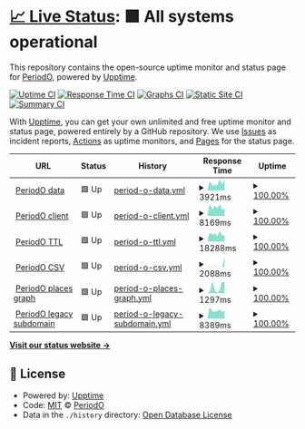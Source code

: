 # [📈 Live Status](https://periodo.github.io/status): <!--live status--> **🟩 All systems operational**

This repository contains the open-source uptime monitor and status page for [PeriodO](http://perio.do), powered by [Upptime](https://github.com/upptime/upptime).

[![Uptime CI](https://github.com/periodo/status/workflows/Uptime%20CI/badge.svg)](https://github.com/periodo/status/actions?query=workflow%3A%22Uptime+CI%22)
[![Response Time CI](https://github.com/periodo/status/workflows/Response%20Time%20CI/badge.svg)](https://github.com/periodo/status/actions?query=workflow%3A%22Response+Time+CI%22)
[![Graphs CI](https://github.com/periodo/status/workflows/Graphs%20CI/badge.svg)](https://github.com/periodo/status/actions?query=workflow%3A%22Graphs+CI%22)
[![Static Site CI](https://github.com/periodo/status/workflows/Static%20Site%20CI/badge.svg)](https://github.com/periodo/status/actions?query=workflow%3A%22Static+Site+CI%22)
[![Summary CI](https://github.com/periodo/status/workflows/Summary%20CI/badge.svg)](https://github.com/periodo/status/actions?query=workflow%3A%22Summary+CI%22)

With [Upptime](https://upptime.js.org), you can get your own unlimited and free uptime monitor and status page, powered entirely by a GitHub repository. We use [Issues](https://github.com/periodo/status/issues) as incident reports, [Actions](https://github.com/periodo/status/actions) as uptime monitors, and [Pages](https://periodo.github.io/status) for the status page.

<!--start: status pages-->
<!-- This summary is generated by Upptime (https://github.com/upptime/upptime) -->
<!-- Do not edit this manually, your changes will be overwritten -->
<!-- prettier-ignore -->
| URL | Status | History | Response Time | Uptime |
| --- | ------ | ------- | ------------- | ------ |
| <img alt="" src="https://icons.duckduckgo.com/ip3/data.perio.do.ico" height="13"> [PeriodO data](https://data.perio.do) | 🟩 Up | [period-o-data.yml](https://github.com/periodo/status/commits/HEAD/history/period-o-data.yml) | <details><summary><img alt="Response time graph" src="./graphs/period-o-data/response-time-week.png" height="20"> 3921ms</summary><br><a href="https://periodo.github.io/status/history/period-o-data"><img alt="Response time 3921" src="https://img.shields.io/endpoint?url=https%3A%2F%2Fraw.githubusercontent.com%2Fperiodo%2Fstatus%2FHEAD%2Fapi%2Fperiod-o-data%2Fresponse-time.json"></a><br><a href="https://periodo.github.io/status/history/period-o-data"><img alt="24-hour response time 3921" src="https://img.shields.io/endpoint?url=https%3A%2F%2Fraw.githubusercontent.com%2Fperiodo%2Fstatus%2FHEAD%2Fapi%2Fperiod-o-data%2Fresponse-time-day.json"></a><br><a href="https://periodo.github.io/status/history/period-o-data"><img alt="7-day response time 3921" src="https://img.shields.io/endpoint?url=https%3A%2F%2Fraw.githubusercontent.com%2Fperiodo%2Fstatus%2FHEAD%2Fapi%2Fperiod-o-data%2Fresponse-time-week.json"></a><br><a href="https://periodo.github.io/status/history/period-o-data"><img alt="30-day response time 3921" src="https://img.shields.io/endpoint?url=https%3A%2F%2Fraw.githubusercontent.com%2Fperiodo%2Fstatus%2FHEAD%2Fapi%2Fperiod-o-data%2Fresponse-time-month.json"></a><br><a href="https://periodo.github.io/status/history/period-o-data"><img alt="1-year response time 3921" src="https://img.shields.io/endpoint?url=https%3A%2F%2Fraw.githubusercontent.com%2Fperiodo%2Fstatus%2FHEAD%2Fapi%2Fperiod-o-data%2Fresponse-time-year.json"></a></details> | <details><summary><a href="https://periodo.github.io/status/history/period-o-data">100.00%</a></summary><a href="https://periodo.github.io/status/history/period-o-data"><img alt="All-time uptime 100.00%" src="https://img.shields.io/endpoint?url=https%3A%2F%2Fraw.githubusercontent.com%2Fperiodo%2Fstatus%2FHEAD%2Fapi%2Fperiod-o-data%2Fuptime.json"></a><br><a href="https://periodo.github.io/status/history/period-o-data"><img alt="24-hour uptime 100.00%" src="https://img.shields.io/endpoint?url=https%3A%2F%2Fraw.githubusercontent.com%2Fperiodo%2Fstatus%2FHEAD%2Fapi%2Fperiod-o-data%2Fuptime-day.json"></a><br><a href="https://periodo.github.io/status/history/period-o-data"><img alt="7-day uptime 100.00%" src="https://img.shields.io/endpoint?url=https%3A%2F%2Fraw.githubusercontent.com%2Fperiodo%2Fstatus%2FHEAD%2Fapi%2Fperiod-o-data%2Fuptime-week.json"></a><br><a href="https://periodo.github.io/status/history/period-o-data"><img alt="30-day uptime 100.00%" src="https://img.shields.io/endpoint?url=https%3A%2F%2Fraw.githubusercontent.com%2Fperiodo%2Fstatus%2FHEAD%2Fapi%2Fperiod-o-data%2Fuptime-month.json"></a><br><a href="https://periodo.github.io/status/history/period-o-data"><img alt="1-year uptime 100.00%" src="https://img.shields.io/endpoint?url=https%3A%2F%2Fraw.githubusercontent.com%2Fperiodo%2Fstatus%2FHEAD%2Fapi%2Fperiod-o-data%2Fuptime-year.json"></a></details>
| <img alt="" src="https://icons.duckduckgo.com/ip3/client.perio.do.ico" height="13"> [PeriodO client](https://client.perio.do) | 🟩 Up | [period-o-client.yml](https://github.com/periodo/status/commits/HEAD/history/period-o-client.yml) | <details><summary><img alt="Response time graph" src="./graphs/period-o-client/response-time-week.png" height="20"> 8169ms</summary><br><a href="https://periodo.github.io/status/history/period-o-client"><img alt="Response time 8169" src="https://img.shields.io/endpoint?url=https%3A%2F%2Fraw.githubusercontent.com%2Fperiodo%2Fstatus%2FHEAD%2Fapi%2Fperiod-o-client%2Fresponse-time.json"></a><br><a href="https://periodo.github.io/status/history/period-o-client"><img alt="24-hour response time 8169" src="https://img.shields.io/endpoint?url=https%3A%2F%2Fraw.githubusercontent.com%2Fperiodo%2Fstatus%2FHEAD%2Fapi%2Fperiod-o-client%2Fresponse-time-day.json"></a><br><a href="https://periodo.github.io/status/history/period-o-client"><img alt="7-day response time 8169" src="https://img.shields.io/endpoint?url=https%3A%2F%2Fraw.githubusercontent.com%2Fperiodo%2Fstatus%2FHEAD%2Fapi%2Fperiod-o-client%2Fresponse-time-week.json"></a><br><a href="https://periodo.github.io/status/history/period-o-client"><img alt="30-day response time 8169" src="https://img.shields.io/endpoint?url=https%3A%2F%2Fraw.githubusercontent.com%2Fperiodo%2Fstatus%2FHEAD%2Fapi%2Fperiod-o-client%2Fresponse-time-month.json"></a><br><a href="https://periodo.github.io/status/history/period-o-client"><img alt="1-year response time 8169" src="https://img.shields.io/endpoint?url=https%3A%2F%2Fraw.githubusercontent.com%2Fperiodo%2Fstatus%2FHEAD%2Fapi%2Fperiod-o-client%2Fresponse-time-year.json"></a></details> | <details><summary><a href="https://periodo.github.io/status/history/period-o-client">100.00%</a></summary><a href="https://periodo.github.io/status/history/period-o-client"><img alt="All-time uptime 100.00%" src="https://img.shields.io/endpoint?url=https%3A%2F%2Fraw.githubusercontent.com%2Fperiodo%2Fstatus%2FHEAD%2Fapi%2Fperiod-o-client%2Fuptime.json"></a><br><a href="https://periodo.github.io/status/history/period-o-client"><img alt="24-hour uptime 100.00%" src="https://img.shields.io/endpoint?url=https%3A%2F%2Fraw.githubusercontent.com%2Fperiodo%2Fstatus%2FHEAD%2Fapi%2Fperiod-o-client%2Fuptime-day.json"></a><br><a href="https://periodo.github.io/status/history/period-o-client"><img alt="7-day uptime 100.00%" src="https://img.shields.io/endpoint?url=https%3A%2F%2Fraw.githubusercontent.com%2Fperiodo%2Fstatus%2FHEAD%2Fapi%2Fperiod-o-client%2Fuptime-week.json"></a><br><a href="https://periodo.github.io/status/history/period-o-client"><img alt="30-day uptime 100.00%" src="https://img.shields.io/endpoint?url=https%3A%2F%2Fraw.githubusercontent.com%2Fperiodo%2Fstatus%2FHEAD%2Fapi%2Fperiod-o-client%2Fuptime-month.json"></a><br><a href="https://periodo.github.io/status/history/period-o-client"><img alt="1-year uptime 100.00%" src="https://img.shields.io/endpoint?url=https%3A%2F%2Fraw.githubusercontent.com%2Fperiodo%2Fstatus%2FHEAD%2Fapi%2Fperiod-o-client%2Fuptime-year.json"></a></details>
| <img alt="" src="https://icons.duckduckgo.com/ip3/n2t.net.ico" height="13"> [PeriodO TTL](https://n2t.net/ark:/99152/p0dataset.ttl) | 🟩 Up | [period-o-ttl.yml](https://github.com/periodo/status/commits/HEAD/history/period-o-ttl.yml) | <details><summary><img alt="Response time graph" src="./graphs/period-o-ttl/response-time-week.png" height="20"> 18288ms</summary><br><a href="https://periodo.github.io/status/history/period-o-ttl"><img alt="Response time 18288" src="https://img.shields.io/endpoint?url=https%3A%2F%2Fraw.githubusercontent.com%2Fperiodo%2Fstatus%2FHEAD%2Fapi%2Fperiod-o-ttl%2Fresponse-time.json"></a><br><a href="https://periodo.github.io/status/history/period-o-ttl"><img alt="24-hour response time 18288" src="https://img.shields.io/endpoint?url=https%3A%2F%2Fraw.githubusercontent.com%2Fperiodo%2Fstatus%2FHEAD%2Fapi%2Fperiod-o-ttl%2Fresponse-time-day.json"></a><br><a href="https://periodo.github.io/status/history/period-o-ttl"><img alt="7-day response time 18288" src="https://img.shields.io/endpoint?url=https%3A%2F%2Fraw.githubusercontent.com%2Fperiodo%2Fstatus%2FHEAD%2Fapi%2Fperiod-o-ttl%2Fresponse-time-week.json"></a><br><a href="https://periodo.github.io/status/history/period-o-ttl"><img alt="30-day response time 18288" src="https://img.shields.io/endpoint?url=https%3A%2F%2Fraw.githubusercontent.com%2Fperiodo%2Fstatus%2FHEAD%2Fapi%2Fperiod-o-ttl%2Fresponse-time-month.json"></a><br><a href="https://periodo.github.io/status/history/period-o-ttl"><img alt="1-year response time 18288" src="https://img.shields.io/endpoint?url=https%3A%2F%2Fraw.githubusercontent.com%2Fperiodo%2Fstatus%2FHEAD%2Fapi%2Fperiod-o-ttl%2Fresponse-time-year.json"></a></details> | <details><summary><a href="https://periodo.github.io/status/history/period-o-ttl">100.00%</a></summary><a href="https://periodo.github.io/status/history/period-o-ttl"><img alt="All-time uptime 100.00%" src="https://img.shields.io/endpoint?url=https%3A%2F%2Fraw.githubusercontent.com%2Fperiodo%2Fstatus%2FHEAD%2Fapi%2Fperiod-o-ttl%2Fuptime.json"></a><br><a href="https://periodo.github.io/status/history/period-o-ttl"><img alt="24-hour uptime 100.00%" src="https://img.shields.io/endpoint?url=https%3A%2F%2Fraw.githubusercontent.com%2Fperiodo%2Fstatus%2FHEAD%2Fapi%2Fperiod-o-ttl%2Fuptime-day.json"></a><br><a href="https://periodo.github.io/status/history/period-o-ttl"><img alt="7-day uptime 100.00%" src="https://img.shields.io/endpoint?url=https%3A%2F%2Fraw.githubusercontent.com%2Fperiodo%2Fstatus%2FHEAD%2Fapi%2Fperiod-o-ttl%2Fuptime-week.json"></a><br><a href="https://periodo.github.io/status/history/period-o-ttl"><img alt="30-day uptime 100.00%" src="https://img.shields.io/endpoint?url=https%3A%2F%2Fraw.githubusercontent.com%2Fperiodo%2Fstatus%2FHEAD%2Fapi%2Fperiod-o-ttl%2Fuptime-month.json"></a><br><a href="https://periodo.github.io/status/history/period-o-ttl"><img alt="1-year uptime 100.00%" src="https://img.shields.io/endpoint?url=https%3A%2F%2Fraw.githubusercontent.com%2Fperiodo%2Fstatus%2FHEAD%2Fapi%2Fperiod-o-ttl%2Fuptime-year.json"></a></details>
| <img alt="" src="https://icons.duckduckgo.com/ip3/n2t.net.ico" height="13"> [PeriodO CSV](https://n2t.net/ark:/99152/p0dataset.csv) | 🟩 Up | [period-o-csv.yml](https://github.com/periodo/status/commits/HEAD/history/period-o-csv.yml) | <details><summary><img alt="Response time graph" src="./graphs/period-o-csv/response-time-week.png" height="20"> 2088ms</summary><br><a href="https://periodo.github.io/status/history/period-o-csv"><img alt="Response time 2088" src="https://img.shields.io/endpoint?url=https%3A%2F%2Fraw.githubusercontent.com%2Fperiodo%2Fstatus%2FHEAD%2Fapi%2Fperiod-o-csv%2Fresponse-time.json"></a><br><a href="https://periodo.github.io/status/history/period-o-csv"><img alt="24-hour response time 2088" src="https://img.shields.io/endpoint?url=https%3A%2F%2Fraw.githubusercontent.com%2Fperiodo%2Fstatus%2FHEAD%2Fapi%2Fperiod-o-csv%2Fresponse-time-day.json"></a><br><a href="https://periodo.github.io/status/history/period-o-csv"><img alt="7-day response time 2088" src="https://img.shields.io/endpoint?url=https%3A%2F%2Fraw.githubusercontent.com%2Fperiodo%2Fstatus%2FHEAD%2Fapi%2Fperiod-o-csv%2Fresponse-time-week.json"></a><br><a href="https://periodo.github.io/status/history/period-o-csv"><img alt="30-day response time 2088" src="https://img.shields.io/endpoint?url=https%3A%2F%2Fraw.githubusercontent.com%2Fperiodo%2Fstatus%2FHEAD%2Fapi%2Fperiod-o-csv%2Fresponse-time-month.json"></a><br><a href="https://periodo.github.io/status/history/period-o-csv"><img alt="1-year response time 2088" src="https://img.shields.io/endpoint?url=https%3A%2F%2Fraw.githubusercontent.com%2Fperiodo%2Fstatus%2FHEAD%2Fapi%2Fperiod-o-csv%2Fresponse-time-year.json"></a></details> | <details><summary><a href="https://periodo.github.io/status/history/period-o-csv">100.00%</a></summary><a href="https://periodo.github.io/status/history/period-o-csv"><img alt="All-time uptime 100.00%" src="https://img.shields.io/endpoint?url=https%3A%2F%2Fraw.githubusercontent.com%2Fperiodo%2Fstatus%2FHEAD%2Fapi%2Fperiod-o-csv%2Fuptime.json"></a><br><a href="https://periodo.github.io/status/history/period-o-csv"><img alt="24-hour uptime 100.00%" src="https://img.shields.io/endpoint?url=https%3A%2F%2Fraw.githubusercontent.com%2Fperiodo%2Fstatus%2FHEAD%2Fapi%2Fperiod-o-csv%2Fuptime-day.json"></a><br><a href="https://periodo.github.io/status/history/period-o-csv"><img alt="7-day uptime 100.00%" src="https://img.shields.io/endpoint?url=https%3A%2F%2Fraw.githubusercontent.com%2Fperiodo%2Fstatus%2FHEAD%2Fapi%2Fperiod-o-csv%2Fuptime-week.json"></a><br><a href="https://periodo.github.io/status/history/period-o-csv"><img alt="30-day uptime 100.00%" src="https://img.shields.io/endpoint?url=https%3A%2F%2Fraw.githubusercontent.com%2Fperiodo%2Fstatus%2FHEAD%2Fapi%2Fperiod-o-csv%2Fuptime-month.json"></a><br><a href="https://periodo.github.io/status/history/period-o-csv"><img alt="1-year uptime 100.00%" src="https://img.shields.io/endpoint?url=https%3A%2F%2Fraw.githubusercontent.com%2Fperiodo%2Fstatus%2FHEAD%2Fapi%2Fperiod-o-csv%2Fuptime-year.json"></a></details>
| <img alt="" src="https://icons.duckduckgo.com/ip3/data.perio.do.ico" height="13"> [PeriodO places graph](https://data.perio.do/graphs/places) | 🟩 Up | [period-o-places-graph.yml](https://github.com/periodo/status/commits/HEAD/history/period-o-places-graph.yml) | <details><summary><img alt="Response time graph" src="./graphs/period-o-places-graph/response-time-week.png" height="20"> 1297ms</summary><br><a href="https://periodo.github.io/status/history/period-o-places-graph"><img alt="Response time 1297" src="https://img.shields.io/endpoint?url=https%3A%2F%2Fraw.githubusercontent.com%2Fperiodo%2Fstatus%2FHEAD%2Fapi%2Fperiod-o-places-graph%2Fresponse-time.json"></a><br><a href="https://periodo.github.io/status/history/period-o-places-graph"><img alt="24-hour response time 1297" src="https://img.shields.io/endpoint?url=https%3A%2F%2Fraw.githubusercontent.com%2Fperiodo%2Fstatus%2FHEAD%2Fapi%2Fperiod-o-places-graph%2Fresponse-time-day.json"></a><br><a href="https://periodo.github.io/status/history/period-o-places-graph"><img alt="7-day response time 1297" src="https://img.shields.io/endpoint?url=https%3A%2F%2Fraw.githubusercontent.com%2Fperiodo%2Fstatus%2FHEAD%2Fapi%2Fperiod-o-places-graph%2Fresponse-time-week.json"></a><br><a href="https://periodo.github.io/status/history/period-o-places-graph"><img alt="30-day response time 1297" src="https://img.shields.io/endpoint?url=https%3A%2F%2Fraw.githubusercontent.com%2Fperiodo%2Fstatus%2FHEAD%2Fapi%2Fperiod-o-places-graph%2Fresponse-time-month.json"></a><br><a href="https://periodo.github.io/status/history/period-o-places-graph"><img alt="1-year response time 1297" src="https://img.shields.io/endpoint?url=https%3A%2F%2Fraw.githubusercontent.com%2Fperiodo%2Fstatus%2FHEAD%2Fapi%2Fperiod-o-places-graph%2Fresponse-time-year.json"></a></details> | <details><summary><a href="https://periodo.github.io/status/history/period-o-places-graph">100.00%</a></summary><a href="https://periodo.github.io/status/history/period-o-places-graph"><img alt="All-time uptime 100.00%" src="https://img.shields.io/endpoint?url=https%3A%2F%2Fraw.githubusercontent.com%2Fperiodo%2Fstatus%2FHEAD%2Fapi%2Fperiod-o-places-graph%2Fuptime.json"></a><br><a href="https://periodo.github.io/status/history/period-o-places-graph"><img alt="24-hour uptime 100.00%" src="https://img.shields.io/endpoint?url=https%3A%2F%2Fraw.githubusercontent.com%2Fperiodo%2Fstatus%2FHEAD%2Fapi%2Fperiod-o-places-graph%2Fuptime-day.json"></a><br><a href="https://periodo.github.io/status/history/period-o-places-graph"><img alt="7-day uptime 100.00%" src="https://img.shields.io/endpoint?url=https%3A%2F%2Fraw.githubusercontent.com%2Fperiodo%2Fstatus%2FHEAD%2Fapi%2Fperiod-o-places-graph%2Fuptime-week.json"></a><br><a href="https://periodo.github.io/status/history/period-o-places-graph"><img alt="30-day uptime 100.00%" src="https://img.shields.io/endpoint?url=https%3A%2F%2Fraw.githubusercontent.com%2Fperiodo%2Fstatus%2FHEAD%2Fapi%2Fperiod-o-places-graph%2Fuptime-month.json"></a><br><a href="https://periodo.github.io/status/history/period-o-places-graph"><img alt="1-year uptime 100.00%" src="https://img.shields.io/endpoint?url=https%3A%2F%2Fraw.githubusercontent.com%2Fperiodo%2Fstatus%2FHEAD%2Fapi%2Fperiod-o-places-graph%2Fuptime-year.json"></a></details>
| <img alt="" src="https://icons.duckduckgo.com/ip3/test.perio.do.ico" height="13"> [PeriodO legacy subdomain](https://test.perio.do) | 🟩 Up | [period-o-legacy-subdomain.yml](https://github.com/periodo/status/commits/HEAD/history/period-o-legacy-subdomain.yml) | <details><summary><img alt="Response time graph" src="./graphs/period-o-legacy-subdomain/response-time-week.png" height="20"> 8389ms</summary><br><a href="https://periodo.github.io/status/history/period-o-legacy-subdomain"><img alt="Response time 8389" src="https://img.shields.io/endpoint?url=https%3A%2F%2Fraw.githubusercontent.com%2Fperiodo%2Fstatus%2FHEAD%2Fapi%2Fperiod-o-legacy-subdomain%2Fresponse-time.json"></a><br><a href="https://periodo.github.io/status/history/period-o-legacy-subdomain"><img alt="24-hour response time 8389" src="https://img.shields.io/endpoint?url=https%3A%2F%2Fraw.githubusercontent.com%2Fperiodo%2Fstatus%2FHEAD%2Fapi%2Fperiod-o-legacy-subdomain%2Fresponse-time-day.json"></a><br><a href="https://periodo.github.io/status/history/period-o-legacy-subdomain"><img alt="7-day response time 8389" src="https://img.shields.io/endpoint?url=https%3A%2F%2Fraw.githubusercontent.com%2Fperiodo%2Fstatus%2FHEAD%2Fapi%2Fperiod-o-legacy-subdomain%2Fresponse-time-week.json"></a><br><a href="https://periodo.github.io/status/history/period-o-legacy-subdomain"><img alt="30-day response time 8389" src="https://img.shields.io/endpoint?url=https%3A%2F%2Fraw.githubusercontent.com%2Fperiodo%2Fstatus%2FHEAD%2Fapi%2Fperiod-o-legacy-subdomain%2Fresponse-time-month.json"></a><br><a href="https://periodo.github.io/status/history/period-o-legacy-subdomain"><img alt="1-year response time 8389" src="https://img.shields.io/endpoint?url=https%3A%2F%2Fraw.githubusercontent.com%2Fperiodo%2Fstatus%2FHEAD%2Fapi%2Fperiod-o-legacy-subdomain%2Fresponse-time-year.json"></a></details> | <details><summary><a href="https://periodo.github.io/status/history/period-o-legacy-subdomain">100.00%</a></summary><a href="https://periodo.github.io/status/history/period-o-legacy-subdomain"><img alt="All-time uptime 100.00%" src="https://img.shields.io/endpoint?url=https%3A%2F%2Fraw.githubusercontent.com%2Fperiodo%2Fstatus%2FHEAD%2Fapi%2Fperiod-o-legacy-subdomain%2Fuptime.json"></a><br><a href="https://periodo.github.io/status/history/period-o-legacy-subdomain"><img alt="24-hour uptime 100.00%" src="https://img.shields.io/endpoint?url=https%3A%2F%2Fraw.githubusercontent.com%2Fperiodo%2Fstatus%2FHEAD%2Fapi%2Fperiod-o-legacy-subdomain%2Fuptime-day.json"></a><br><a href="https://periodo.github.io/status/history/period-o-legacy-subdomain"><img alt="7-day uptime 100.00%" src="https://img.shields.io/endpoint?url=https%3A%2F%2Fraw.githubusercontent.com%2Fperiodo%2Fstatus%2FHEAD%2Fapi%2Fperiod-o-legacy-subdomain%2Fuptime-week.json"></a><br><a href="https://periodo.github.io/status/history/period-o-legacy-subdomain"><img alt="30-day uptime 100.00%" src="https://img.shields.io/endpoint?url=https%3A%2F%2Fraw.githubusercontent.com%2Fperiodo%2Fstatus%2FHEAD%2Fapi%2Fperiod-o-legacy-subdomain%2Fuptime-month.json"></a><br><a href="https://periodo.github.io/status/history/period-o-legacy-subdomain"><img alt="1-year uptime 100.00%" src="https://img.shields.io/endpoint?url=https%3A%2F%2Fraw.githubusercontent.com%2Fperiodo%2Fstatus%2FHEAD%2Fapi%2Fperiod-o-legacy-subdomain%2Fuptime-year.json"></a></details>

<!--end: status pages-->

[**Visit our status website →**](https://periodo.github.io/status)

## 📄 License

- Powered by: [Upptime](https://github.com/upptime/upptime)
- Code: [MIT](./LICENSE) © [PeriodO](http://perio.do)
- Data in the `./history` directory: [Open Database License](https://opendatacommons.org/licenses/odbl/1-0/)
